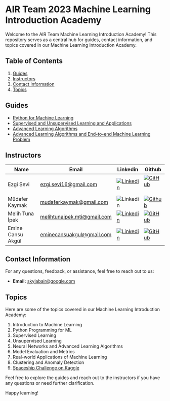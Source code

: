 # AIR Team 2023 Machine Learning Introduction Academy

Welcome to the AIR Team Machine Learning Introduction Academy! This repository serves as a central hub for guides, contact information, and topics covered in our Machine Learning Introduction Academy.

## Table of Contents

1. [Guides](#guides)
2. [Instructors](#instructors)
3. [Contact Information](#contact-information)
4. [Topics](#topics)

## Guides

- [Python for Machine Learning]()
- [Supervised and Unsupervised Learning and Applications](https://github.com/skylab-kulubu/AIR_Academy/tree/main/Week%202)
- [Advanced Learning Algorithms]()
- [Advanced Learning Algorithms and End-to-end Machine Learning Problem](https://github.com/skylab-kulubu/AIR_Academy/tree/main/Week%204)

## Instructors

| Name               | Email                     | Linkedin                 | Github                  |
| ------------------ | ------------------------- | -------------------------|-------------------------|
| Ezgi Sevi           | ezgi.sevi16@gmail.com | [![Linkedin](https://img.shields.io/badge/LinkedIn-0077B5?style=for-the-badge&logo=linkedin&logoColor=whit)](https://www.linkedin.com/in/ezgi-sevi/) | [![GitHub](https://badges.aleen42.com/src/github.svg)](https://github.com/ecisev16) |
| Müdafer Kaymak     | mudaferkaymak@gmail.com  | ![[Linkedin](https://img.shields.io/badge/LinkedIn-0077B5?style=for-the-badge&logo=linkedin&logoColor=whit)](https://www.linkedin.com/in/m%C3%BCdafer-kaymak-1750911b9/) |[![Github](https://badges.aleen42.com/src/github.svg)](https://github.com/Mudaferkaymak)|
| Melih Tuna İpek    | melihtunaipek.mti@gmail.com| [![Linkedin](https://img.shields.io/badge/LinkedIn-0077B5?style=for-the-badge&logo=linkedin&logoColor=whit)](https://www.linkedin.com/in/melih-tuna-ipek/) | [![GitHub](https://badges.aleen42.com/src/github.svg)](https://github.com/MulahTeni)|
| Emine Cansu Akgül | eminecansuakgul@gmail.com| [![Linkedin](https://img.shields.io/badge/LinkedIn-0077B5?style=for-the-badge&logo=linkedin&logoColor=whit)](https://www.linkedin.com/in/emine-cansu-akgul/) | [![GitHub](https://badges.aleen42.com/src/github.svg)](https://github.com/xcansuxakgul)|

## Contact Information

For any questions, feedback, or assistance, feel free to reach out to us:

- **Email:** skylabair@google.com

## Topics

Here are some of the topics covered in our Machine Learning Introduction Academy:

1. Introduction to Machine Learning
2. Python Programming for ML
3. Supervised Learning
4. Unsupervised Learning
5. Neural Networks and Advanced Learning Algorithms
6. Model Evaluation and Metrics
7. Real-world Applications of Machine Learning
8. Clustering and Anomaly Detection
9. [Spaceship Challenge on Kaggle](https://www.kaggle.com/competitions/spaceship-titanic)

Feel free to explore the guides and reach out to the instructors if you have any questions or need further clarification.

Happy learning!
